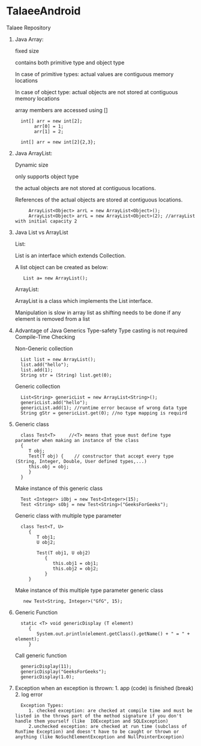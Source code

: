 # TalaeeAndroid
Talaee Repository
1. Java Array:

   fixed size
   
   contains both primitive type and object type
   
   In case of primitive types: actual values are contiguous memory locations
   
   In case of object type: actual objects are not stored at contiguous memory locations
   
   array members are accessed using []
   
         int[] arr = new int[2]; 
              arr[0] = 1; 
              arr[1] = 2; 
        
         int[] arr = new int[2]{2,3}; 
   
   
2. Java ArrayList:
    
    Dynamic size
    
    only supports object type
    
    the actual objects are not stored at contiguous locations. 
    
    References of the actual objects are stored at contiguous locations.

            ArrayList<Object> arrL = new ArrayList<Object>(); 
            ArrayList<Object> arrL = new ArrayList<Object>(2); //arrayList with initial capacity 2


3. Java List vs ArrayList

    List:
    
      List is an interface which extends Collection.
        
      A list object can be created as below:
        
          List a= new ArrayList();
          
    ArrayList:
     
      ArrayList is a class which implements the List interface.
      
      Manipulation is slow in array list as shifting needs to be done if any element is removed from a list
      
4. Advantage of Java Generics
   Type-safety
   Type casting is not required
   Compile-Time Checking
   
   Non-Generic collection
   
         List list = new ArrayList();
         list.add("hello");
         list.add(1);
         String str = (String) list.get(0);
         
   Generic collection
   
         List<String> genericList = new ArrayList<String>();
         genericList.add("hello");
         genericList.add(1); //runtime error because of wrong data type
         String gStr = genericList.get(0); //no type mapping is requird
         
5. Generic class

         class Test<T>     //<T> means that youe must define type parameter when making an instance of the class
         { 
            T obj; 
            Test(T obj) {    // constructor that accept every type (String, Integer, Double, User defined types,...)
            this.obj = obj;  
            }
         }  

   Make instance of this generic class
   
         Test <Integer> iObj = new Test<Integer>(15); 
         Test <String> sObj = new Test<String>("GeeksForGeeks"); 


   Generic class with multiple type parameter
         
         class Test<T, U> 
            { 
               T obj1;
               U obj2;
  
               Test(T obj1, U obj2) 
                  { 
                     this.obj1 = obj1; 
                     this.obj2 = obj2; 
                  } 
            } 
            
            
   Make instance of this multiple type parameter generic class         
      
          new Test<String, Integer>("GfG", 15); 
          
          
6. Generic Function          

         static <T> void genericDisplay (T element) 
            { 
               System.out.println(element.getClass().getName() + " = " + element); 
            }
            
   Call generic function
         
         genericDisplay(11); 
         genericDisplay("GeeksForGeeks"); 
         genericDisplay(1.0); 

7. Exception
         when an exception is thrown:
         1. app (code) is finished (break)
         2. log error
         
         Exception Types:
            1. checked exception: are checked at compile time and must be listed in the throws part of the method signature if you don't handle them yourself (like  IOException and SQLException)
            2.unchecked exception: are checked at run time (subclass of RunTime Exception) and doesn't have to be caught or thrown or anything (like NoSuchElementException and NullPointerException)
         

